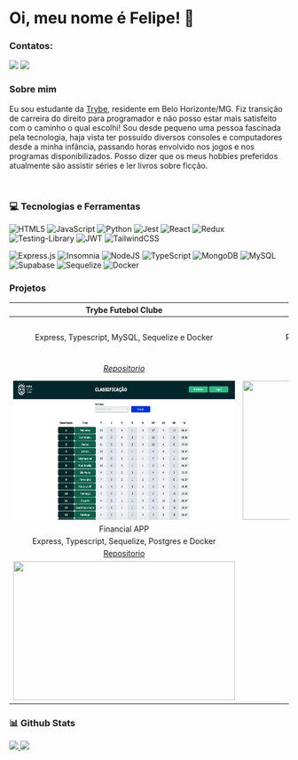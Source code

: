 # Oi, meu nome é Felipe! 👋

### Contatos:
<a href = "mailto:contato@felmartins1985@gmail.com"><img src="https://img.shields.io/badge/Gmail-D14836?style=for-the-badge&logo=gmail&logoColor=white" target="_blank"></a>
<a href="https://www.linkedin.com/in/felmartins1985" target="_blank"><img src="https://img.shields.io/badge/-LinkedIn-%230077B5?style=for-the-badge&logo=linkedin&logoColor=white" target="_blank"></a>   


### Sobre mim
Eu sou estudante da [Trybe](https://www.betrybe.com), residente em Belo Horizonte/MG. Fiz transição de carreira do direito para programador e não posso estar mais satisfeito com o caminho o qual escolhi!
Sou desde pequeno uma pessoa fascinada pela tecnologia, haja vista ter possuído diversos consoles e computadores desde a minha infância, passando horas envolvido nos jogos e nos programas disponibilizados.
Posso dizer que os meus hobbies preferidos atualmente são assistir séries e ler livros sobre ficção.

<br />

<!-- Source: https://github.com/lucas-caribe/lucas-caribe/edit/main/README.md /> -->
### 💻 Tecnologias e Ferramentas

![HTML5](https://img.shields.io/badge/html5-%23E34F26.svg?logo=html5&logoColor=white)
![JavaScript](https://img.shields.io/badge/javascript-%23323330.svg?logo=javascript&logoColor=%23F7DF1E)
![Python](https://img.shields.io/badge/python-3670A0?logo=python&logoColor=ffdd54)
![Jest](https://img.shields.io/badge/-jest-%23C21325?logo=jest&logoColor=white)
![React](https://img.shields.io/badge/react-%2320232a.svg?logo=react&logoColor=%2361DAFB)
![Redux](https://img.shields.io/badge/redux-%23593d88.svg?logo=redux&logoColor=white)
![Testing-Library](https://img.shields.io/badge/-TestingLibrary-%23E33332?logo=testing-library&logoColor=white)
![JWT](https://img.shields.io/badge/JWT-black?logo=JSON%20web%20tokens)
![TailwindCSS](https://img.shields.io/badge/tailwindcss-%2338B2AC.svg?logo=tailwind-css&logoColor=white)
<br/>

![Express.js](https://img.shields.io/badge/express.js-%23404d59.svg?logo=express&logoColor=%2361DAFB)
![Insomnia](https://img.shields.io/badge/Insomnia-black?logo=insomnia&logoColor=5849BE)
![NodeJS](https://img.shields.io/badge/node.js-6DA55F?logo=node.js&logoColor=white)
![TypeScript](https://img.shields.io/badge/typescript-%23007ACC.svg?logo=typescript&logoColor=white)
![MongoDB](https://img.shields.io/badge/MongoDB-%234ea94b.svg?logo=mongodb&logoColor=white)
![MySQL](https://img.shields.io/badge/mysql-%2300f.svg?logo=mysql&logoColor=white)
![Supabase](https://img.shields.io/badge/Supabase-3ECF8E?logo=supabase&logoColor=white)
![Sequelize](https://img.shields.io/badge/Sequelize-52B0E7?logo=Sequelize&logoColor=white)
![Docker](https://img.shields.io/badge/docker-%230db7ed.svg?logo=docker&logoColor=white)
<br />

### Projetos

| Trybe Futebol Clube | Trybe-Wallet | Star Wars|
| :---:         |     :---:      |          :---: |
| Express, Typescript, MySQL, Sequelize e Docker   | React, Redux, BrowserRouter e CSS3     | React, Context API, Hooks e CSS3    |
| _[Repositorio](https://github.com/felmartins1985/Trybe-Futebol-Clube-TFC-)_     |  _[Repositorio](https://github.com/felmartins1985/trybewallet)_, _[Site](https://trybewallet-ob4zveoc9-felmartins1985.vercel.app/)_       | _[Repositorio](https://github.com/felmartins1985/star-wars-planets-search)_, _[Site](https://star-wars-planets-search-felmartins1985.vercel.app/)_    |
| <img src="https://github.com/felmartins1985/Trybe-Futebol-Clube-TFC-/blob/main/tfc_classificacao.png" width="400" height="250" alt="Trybe Futebol Clube - Demostração"/>|<img src="https://user-images.githubusercontent.com/98165424/208928091-beec01bd-fbcd-4db4-af3d-8d37bbcded78.png" width="400" height="250"> | <img src="https://github.com/felmartins1985/star-wars-planets-search/blob/main/Captura%20de%20tela%20de%202022-10-06%2018-48-15.png" alt="Star Wars Planets Search Gif - Demostração" width="400" height="250">|
| Financial APP| Projeto | Projeto |
| Express, Typescript, Sequelize, Postgres e Docker   | git status     | git status    |
[Repositorio](https://github.com/felmartins1985/NGCash)      | git diff       | git diff      |
| <img src="https://user-images.githubusercontent.com/98165424/208967380-cb5d43a5-6350-4259-b629-f6610f4a77d2.png" width="400" height="250">   | Imagem    | Imagem      |




### 📊 Github Stats

<div>
<a href="https://github.com/felmartins1985">
<img height="180em" src="https://github-readme-stats.vercel.app/api/top-langs/?username=felmartins1985&layout=compact&langs_count=7&theme=dracula"/>
<img height="180em" src="https://github-readme-stats.vercel.app/api?username=felmartins1985&show_icons=true&theme=dracula&include_all_commits=true&count_private=true"/>
</div>

  
  
<!-- ![Snake animation](https://github.com/felmartins1985/felmartins1985/blob/output/github-contribution-grid-snake.svg) -->
